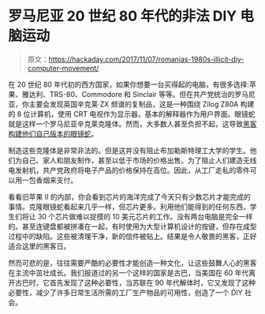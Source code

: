 # 罗马尼亚 20 世纪 80 年代的非法 DIY 电脑运动

> 原文：<https://hackaday.com/2017/11/07/romanias-1980s-illicit-diy-computer-movement/>

在 20 世纪 80 年代初的西方国家，如果你想要一台买得起的电脑，有很多选择:苹果、雅达利、TRS-80、Commodore 和 Sinclair 等等。但在共产党统治的罗马尼亚，你主要会发现英国辛克莱·ZX 频谱的复制品，这是一种围绕 Zilog Z80A 构建的 8 位计算机，使用 CRT 电视作为显示器，基本的解释器作为用户界面。眼镜蛇就是这样一个罗马尼亚辛克莱克隆体。然而，大多数人甚至负担不起，这导致[黑客构建他们自己版本的眼镜蛇](https://arstechnica.com/gadgets/2017/11/the-underground-story-of-cobra-the-1980s-illicit-handmade-computer/)。

制造这些克隆体是非常非法的。但是这并没有阻止布加勒斯特理工大学的学生。他们为自己、家人和朋友制作，甚至以低于市场的价格出售。为了阻止人们建造无线电发射机，共产党政府将电子产品的价格保持在高位。因此，从工厂走私的零件可以用一包香烟来支付。

看看旧苹果 II 的内部，你会看到芯片的海洋完成了今天只有少数芯片才能完成的事情。克隆眼镜蛇看起来几乎一样，但芯片更多。利用他们能得到的任何东西，学生们将让 30 个芯片做难以捉摸的 10 美元芯片的工作。没有两台电脑是完全一样的。甚至连键盘都被拼凑在一起，有时使用为大型计算机设计的按键，但存在成型过程中的缺陷。这些被清理干净，新的信件被贴上。结果是令人敬畏的黑客，正好适合这里的黑客日。

然而可悲的是，往往需要严酷的必要性才能创造一种文化，让这些鼓舞人心的黑客在主流中茁壮成长。我们报道过的另一个这样的国家是古巴，当美国在 60 年代离开古巴时，它首先发现了这种必要性，当苏联在 90 年代解体时，它又发现了这种必要性，减少了许多日常生活所需的工厂生产物品的可用性，创造了一个 DIY 社会。